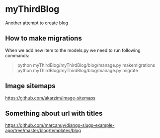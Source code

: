 # myThirdBlog
Another attempt to create blog

## How to make migrations
When we add new item to the models.py we need to run following commands:
> python myThirdBlog/myThirdBlog/blog/manage.py makemigrations
> python myThirdBlog/myThirdBlog/blog/manage.py migrate


## Image sitemaps
https://github.com/akarzim/image-sitemaps

## Something about url with titles

https://github.com/marcanuy/django-slugs-example-app/tree/master/blog/templates/blog
